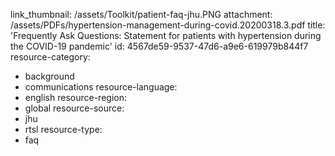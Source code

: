link_thumbnail: /assets/Toolkit/patient-faq-jhu.PNG
attachment: /assets/PDFs/hypertension-management-during-covid.20200318.3.pdf
title: 'Frequently Ask Questions: Statement for patients with hypertension during the COVID-19 pandemic'
id: 4567de59-9537-47d6-a9e6-619979b844f7
resource-category:
  - background
  - communications
resource-language:
  - english
resource-region:
  - global
resource-source:
  - jhu
  - rtsl
resource-type:
  - faq
